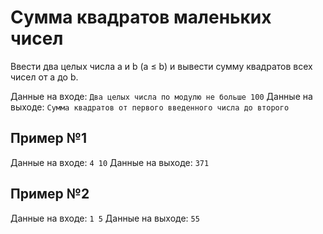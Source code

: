 # Сумма квадратов маленьких чисел
Ввести два целых числа a и b (a ≤ b) и вывести сумму квадратов всех чисел от a до b.

Данные на входе:	`Два целых числа по модулю не больше 100`
Данные на выходе:	`Сумма квадратов от первого введенного числа до второго`

## Пример №1
Данные на входе:	`4 10`
Данные на выходе:	`371`

## Пример №2
Данные на входе:	`1 5`
Данные на выходе:	`55`
